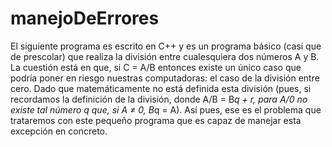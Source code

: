 # manejoDeErrores
El siguiente programa es escrito en C++ y es un programa básico (casi que de
prescolar) que realiza la división entre cualesquiera dos números A y B. La cuestión
está en que, si C = A/B entonces existe un único caso que podría poner en riesgo
nuestras computadoras: el caso de la división entre cero. Dado que
matemáticamente no está definida esta división (pues, si recordamos la definición
de la división, donde A/B = B*q + r, para A/0 no existe tal número q que, si A ≠ 0,
B*q = A). Así pues, ese es el problema que trataremos con este pequeño programa
que es capaz de manejar esta excepción en concreto.
